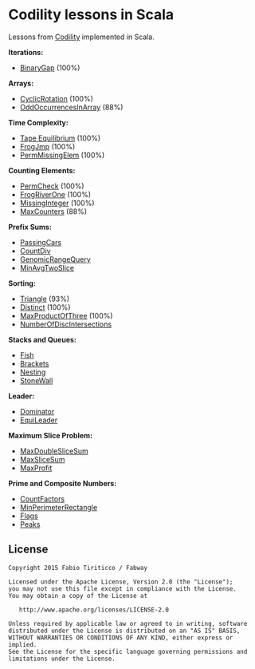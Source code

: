 Codility lessons in Scala
=========================

Lessons from [Codility](https://codility.com) implemented in Scala.

**Iterations:**

* [BinaryGap](https://github.com/ticofab/codility-scala-lessons/blob/master/src/iterations/BinaryGap.sc) (100%)

**Arrays:**

* [CyclicRotation](https://github.com/ticofab/codility-scala-lessons/blob/master/src/arrays/CyclicRotation.sc) (100%)
* [OddOccurrencesInArray](https://github.com/ticofab/codility-scala-lessons/blob/master/src/arrays/OddOccurrencesInArray.sc) (88%)

**Time Complexity:**

* [Tape Equilibrium](https://github.com/ticofab/codility-scala-lessons/blob/master/src/timecomplexity/TapeEquilibrium.sc) (100%)
* [FrogJmp](https://github.com/ticofab/codility-scala-lessons/blob/master/src/timecomplexity/FrogJmp.sc) (100%)
* [PermMissingElem](https://github.com/ticofab/codility-scala-lessons/blob/master/src/timecomplexity/PermMissingElem.sc) (100%)

**Counting Elements:**

* [PermCheck](https://github.com/ticofab/codility-scala-lessons/blob/master/src/countingelements/PermCheck.sc) (100%)
* [FrogRiverOne](https://github.com/ticofab/codility-scala-lessons/blob/master/src/countingelements/FrogRiverOne.sc) (100%)
* [MissingInteger](https://github.com/ticofab/codility-scala-lessons/blob/master/src/countingelements/MissingInteger.sc) (100%)
* [MaxCounters](https://github.com/ticofab/codility-scala-lessons/blob/master/src/countingelements/MaxCounters.sc) (88%)

**Prefix Sums:**

* [PassingCars](https://github.com/ticofab/codility-scala-lessons/blob/master/src/prefixsums/PassingCars.sc)
* [CountDiv](https://github.com/ticofab/codility-scala-lessons/blob/master/src/prefixsums/CountDiv.sc)
* [GenomicRangeQuery](https://github.com/ticofab/codility-scala-lessons/blob/master/src/prefixsums/GenomicRangeQuery.sc)
* [MinAvgTwoSlice](https://github.com/ticofab/codility-scala-lessons/blob/master/src/prefixsums/MinAvgTwoSlice.sc)

**Sorting:**

* [Triangle](https://github.com/ticofab/codility-scala-lessons/blob/master/src/sorting/Triangle.sc) (93%)
* [Distinct](https://github.com/ticofab/codility-scala-lessons/blob/master/src/sorting/Distinct.sc) (100%)
* [MaxProductOfThree](https://github.com/ticofab/codility-scala-lessons/blob/master/src/sorting/MaxProductOfThree.sc) (100%)
* [NumberOfDiscIntersections](https://github.com/ticofab/codility-scala-lessons/blob/master/src/sorting/NumberOfDiscIntersections.sc)

**Stacks and Queues:**

* [Fish](https://github.com/ticofab/codility-scala-lessons/blob/master/src/stacksandqueues/Fish.sc)
* [Brackets](https://github.com/ticofab/codility-scala-lessons/blob/master/src/stacksandqueues/Brackets.sc)
* [Nesting](https://github.com/ticofab/codility-scala-lessons/blob/master/src/stacksandqueues/Nesting.sc)
* [StoneWall](https://github.com/ticofab/codility-scala-lessons/blob/master/src/stacksandqueues/StoneWall.sc)

**Leader:**

* [Dominator](https://github.com/ticofab/codility-scala-lessons/blob/master/src/leader/Dominator.sc)
* [EquiLeader](https://github.com/ticofab/codility-scala-lessons/blob/master/src/leader/EquiLeader.sc)

**Maximum Slice Problem:**

* [MaxDoubleSliceSum](https://github.com/ticofab/codility-scala-lessons/blob/master/src/maximumsliceproblem/MaxDoubleSliceSum.sc)
* [MaxSliceSum](https://github.com/ticofab/codility-scala-lessons/blob/master/src/maximumsliceproblem/MaxSliceSum.sc)
* [MaxProfit](https://github.com/ticofab/codility-scala-lessons/blob/master/src/maximumsliceproblem/MaxProfit.sc)

**Prime and Composite Numbers:**

* [CountFactors](https://github.com/ticofab/codility-scala-lessons/blob/master/src/primeandcompositenumbers/CountFactors.sc)
* [MinPerimeterRectangle](https://github.com/ticofab/codility-scala-lessons/blob/master/src/primeandcompositenumbers/MinPerimeterRectangle.sc)
* [Flags](https://github.com/ticofab/codility-scala-lessons/blob/master/src/primeandcompositenumbers/Flags.sc)
* [Peaks](https://github.com/ticofab/codility-scala-lessons/blob/master/src/primeandcompositenumbers/Peaks.sc)


License
--------

    Copyright 2015 Fabio Tiriticco / Fabway

    Licensed under the Apache License, Version 2.0 (the "License");
    you may not use this file except in compliance with the License.
    You may obtain a copy of the License at

       http://www.apache.org/licenses/LICENSE-2.0

    Unless required by applicable law or agreed to in writing, software
    distributed under the License is distributed on an "AS IS" BASIS,
    WITHOUT WARRANTIES OR CONDITIONS OF ANY KIND, either express or implied.
    See the License for the specific language governing permissions and
    limitations under the License.

